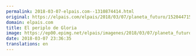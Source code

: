 ```yaml
---
permalink: 2018-03-07-elpais.com--1310874414.html
original: https://elpais.com/elpais/2018/03/07/planeta_futuro/1520447157_237564.html#?ref=rss&format=simple&link=link
domain: elpais.com
title: El periplo de Gloria
image: https://ep00.epimg.net/elpais/imagenes/2018/03/07/planeta_futuro/1520447157_237564_1520448093_rrss_normal.jpg
date: 2018-03-07 23:36:35
translations: en
---
```


